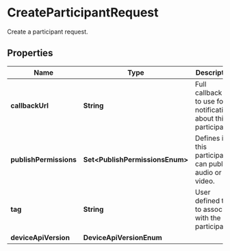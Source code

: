 

# CreateParticipantRequest

Create a participant request.

## Properties

| Name | Type | Description | Notes |
|------------ | ------------- | ------------- | -------------|
|**callbackUrl** | **String** | Full callback url to use for notifications about this participant. |  [optional] |
|**publishPermissions** | **Set&lt;PublishPermissionsEnum&gt;** | Defines if this participant can publish audio or video. |  [optional] |
|**tag** | **String** | User defined tag to associate with the participant. |  [optional] |
|**deviceApiVersion** | **DeviceApiVersionEnum** |  |  [optional] |




